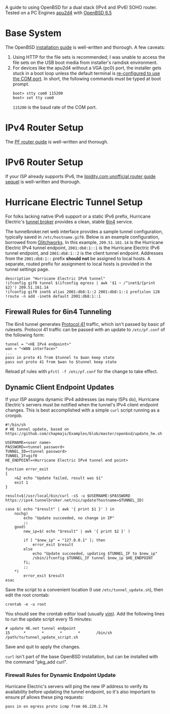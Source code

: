 A guide to using OpenBSD for a dual stack (IPv4 and IPv6) SOHO router. Tested on a PC Engines [apu2d4](https://pcengines.ch/apu2d4.htm) with [OpenBSD 6.5](https://www.openbsd.org/65.html)

# Base System
The OpenBSD [installation guide](https://www.openbsd.org/faq/faq4.html) is well-written and thorough. A few caveats:

1. Using HTTP for the file sets is recommended; I was unable to access the file sets on the USB boot media from installer's ramdisk environment.
2. For devices like the apu2d4 without a VGA (pc0) port, the installer gets stuck in a boot loop unless the default terminal is [re-configured to use the COM port](http://openbsd-archive.7691.n7.nabble.com/PC-Engines-apu2c4-install-reboot-loop-td311126.html#a311131). In short, the following commands must be typed at boot prompt.
    ```
    boot> stty com0 115200
    boot> set tty com0
    ```
    `115200` is the baud rate of the COM port.

# IPv4 Router Setup
The [PF router guide](https://www.openbsd.org/faq/pf/example1.html) is well-written and thorough.

# IPv6 Router Setup
If your ISP already supports IPv6, the [lipidity.com unofficial router guide sequel](https://lipidity.com/openbsd/router/) is well-written and thorough.

# Hurricane Electric Tunnel Setup
For folks lacking native IPv6 support or a static IPv6 prefix, Hurricane Electric's [tunnel broker](https://www.tunnelbroker.net/) provides a clean, stable [6in4](https://en.wikipedia.org/wiki/6in4) service.

The tunnelbroker.net web interface provides a sample tunnel configuration, typically saved in `/etc/hostname.gif0`. Below is an example configuration, borrowed from [Glitchworks](https://github.com/chapmajs/Examples/blob/master/openbsd/hostname.gif0). In this example, `209.51.161.14` is the Hurricane Electric IPv4 tunnel endpoint, `2001:db8:1::1` is the Hurricane Electric IPv6 tunnel endpoint, and `2001:db8:1::2` is the client tunnel endpoint. Addresses from the `2001:db8:1::` prefix **should not** be assigned to local hosts. A separate, routed prefix for assignment to local hosts is provided in the tunnel settings page.

```
description "Hurricane Electric IPv6 tunnel"
!ifconfig gif0 tunnel $(ifconfig egress | awk '$1 ~ /^inet$/{print $2}') 209.51.161.14
!ifconfig gif0 inet6 alias 2001:db8:1::2 2001:db8:1::1 prefixlen 128
!route -n add -inet6 default 2001:db8:1::1
```

## Firewall Rules for 6in4 Tunneling
The 6in4 tunnel generates [Protocol 41](https://simple.wikipedia.org/wiki/Protocol_41) traffic, which isn't passed by basic pf rulesets. Protocol 41 traffic can be passed with an update to `/etc/pf.conf` of the following form:
```
tunnel = "<HE IPv4 endpoint>"
wan = "<WAN interface>"
...
pass in proto 41 from $tunnel to $wan keep state
pass out proto 41 from $wan to $tunnel keep state
```

Reload pf rules with `pfctl -f /etc/pf.conf` for the change to take effect.

## Dynamic Client Endpoint Updates
If your ISP assigns dynamic IPv4 addresses (as many ISPs do), Hurricane Electric's servers must be notified when the tunnel's IPv4 client endpoint changes. This is best accomplished with a simple `curl` script running as a cronjob.

```
#!/bin/sh
# HE tunnel update, based on https://github.com/chapmajs/Examples/blob/master/openbsd/update_he.sh

USERNAME=<user name>
PASSWORD=<tunnel password>
TUNNEL_ID=<tunnel password>
TUNNEL_IF=gif0
HE_ENDPOINT=<Hurricane Electric IPv4 tunnel end point>

function error_exit
{
	>&2 echo "Update failed, result was $1"
	exit 1
}

result=$(/usr/local/bin/curl -sS -u $USERNAME:$PASSWORD https://ipv4.tunnelbroker.net/nic/update?hostname=$TUNNEL_ID)

case $( echo "$result" | awk '{ print $1 }' ) in
	nochg)
		echo "Update succeeded, no change in IP"
		;;
	good)
		new_ip=$( echo "$result" | awk '{ print $2 }' )
		
		if [ "$new_ip" = "127.0.0.1" ]; then
			error_exit $result
		else
			echo "Update succeeded, updating $TUNNEL_IF to $new_ip"
			/sbin/ifconfig $TUNNEL_IF tunnel $new_ip $HE_ENDPOINT
		fi;
		;;
	*)
		error_exit $result
esac
```

Save the script to a convenient location (I use `/etc/tunnel_update.sh`), then edit the root crontab:

```
crontab -e -u root
```

You should see the crontab editor load (usually [vim](http://vimsheet.com/)). Add the following lines to run the update script every 15 minutes:

```
# update HE.net tunnel endpoint
15      *       *       *       *       /bin/sh /path/to/tunnel_update_script.sh
```

Save and quit to apply the changes.

`curl` isn't part of the base OpenBSD installation, but can be installed with the command "pkg_add curl".

### Firewall Rules for Dynamic Endpoint Update

Hurricane Electric's servers will ping the new IP address to verify its availability before updating the tunnel endpoint, so it's also important to ensure pf allows these ping requests:

```
pass in on egress proto icmp from 66.220.2.74
```
